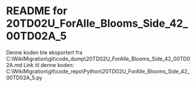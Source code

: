 # README for 20TD02U_ForAlle_Blooms_Side_42_00TD02A_5
Denne koden ble eksportert fra C:\WikiMigration\git\code_dump\20TD02U_ForAlle_Blooms_Side_42_00TD02A.md
Link til denne koden: C:\WikiMigration\git\code_repo\Python\20TD02U_ForAlle_Blooms_Side_42_00TD02A_5.py
